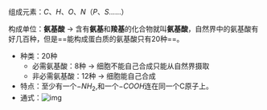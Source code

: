 组成元素：$C、H、O、N（P、S……）$

构成单位：**氨基酸** → 含有**氨基**和**羧基**的化合物就叫**氨基酸**，自然界中的氨基酸有好几百种，但是==能构成蛋白质的氨基酸只有20种==。

- 种类：20种
  - 必需氨基酸：8种 → 细胞不能自己合成只能从自然界摄取
  - 非必需氨基酸：12种 → 细胞能自己合成
- 特点：至少有一个$-NH_2$,和一个$-COOH$连在同一个C原子上。
- 通式：![img](https://raw.githubusercontent.com/HoggAdams/PicBed/main/.202304292031833.png)